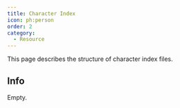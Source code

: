 ```yaml
---
title: Character Index
icon: ph:person
order: 2
category:
  - Resource
---
```


This page describes the structure of character index files.

<!-- more -->

## Info

Empty.
